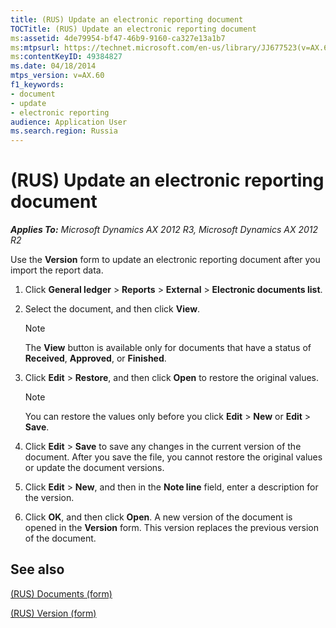 ```yaml
---
title: (RUS) Update an electronic reporting document
TOCTitle: (RUS) Update an electronic reporting document
ms:assetid: 4de79954-bf47-46b9-9160-ca327e13a1b7
ms:mtpsurl: https://technet.microsoft.com/en-us/library/JJ677523(v=AX.60)
ms:contentKeyID: 49384827
ms.date: 04/18/2014
mtps_version: v=AX.60
f1_keywords:
- document
- update
- electronic reporting
audience: Application User
ms.search.region: Russia
---
```


# (RUS) Update an electronic reporting document 


_**Applies To:** Microsoft Dynamics AX 2012 R3, Microsoft Dynamics AX 2012 R2_

Use the **Version** form to update an electronic reporting document after you import the report data.

1.  Click **General ledger** \> **Reports** \> **External** \> **Electronic documents list**.

2.  Select the document, and then click **View**.
    

    > [!NOTE]
    > <P>The <STRONG>View</STRONG> button is available only for documents that have a status of <STRONG>Received</STRONG>, <STRONG>Approved</STRONG>, or <STRONG>Finished</STRONG>.</P>



3.  Click **Edit** \> **Restore**, and then click **Open** to restore the original values.
    

    > [!NOTE]
    > <P>You can restore the values only before you click <STRONG>Edit</STRONG> &gt; <STRONG>New</STRONG> or <STRONG>Edit</STRONG> &gt; <STRONG>Save</STRONG>.</P>



4.  Click **Edit** \> **Save** to save any changes in the current version of the document. After you save the file, you cannot restore the original values or update the document versions.

5.  Click **Edit** \> **New**, and then in the **Note line** field, enter a description for the version.

6.  Click **OK**, and then click **Open**. A new version of the document is opened in the **Version** form. This version replaces the previous version of the document.

## See also

[(RUS) Documents (form)](https://technet.microsoft.com/en-us/library/jj852139\(v=ax.60\))

[(RUS) Version (form)](https://technet.microsoft.com/en-us/library/jj710759\(v=ax.60\))

  


